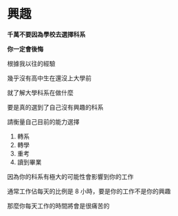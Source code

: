 # 興趣

**千萬不要因為學校去選擇科系**

**你一定會後悔**

根據我以往的經驗

幾乎沒有高中生在還沒上大學前

就了解大學科系在做什麼

要是真的選到了自己沒有興趣的科系

請衡量自己目前的能力選擇

1. 轉系
2. 轉學
3. 重考
4. 讀到畢業

因為你的科系有極大的可能性會影響到你的工作

通常工作佔每天的比例是 8 小時，要是你的工作不是你的興趣

那麼你每天工作的時間將會是很痛苦的

